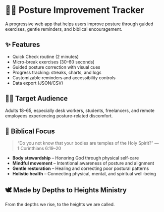 # 🧍‍♂️ Posture Improvement Tracker

A progressive web app that helps users improve posture through guided exercises, gentle reminders, and biblical encouragement.

## ✨ Features
- Quick Check routine (2 minutes)
- Micro-break exercises (30–60 seconds)
- Guided posture correction with visual cues
- Progress tracking: streaks, charts, and logs
- Customizable reminders and accessibility controls
- Data export (JSON/CSV)

## 🙋‍♂️ Target Audience
Adults 18–65, especially desk workers, students, freelancers, and remote employees experiencing posture-related discomfort.

## 📖 Biblical Focus
> “Do you not know that your bodies are temples of the Holy Spirit?” — 1 Corinthians 6:19–20

- **Body stewardship** – Honoring God through physical self-care  
- **Mindful movement** – Intentional awareness of posture and alignment  
- **Gentle restoration** – Healing and correcting poor postural patterns  
- **Holistic health** – Connecting physical, mental, and spiritual well-being

## 🕊️ Made by Depths to Heights Ministry
From the depths we rise, to the heights we are called.
